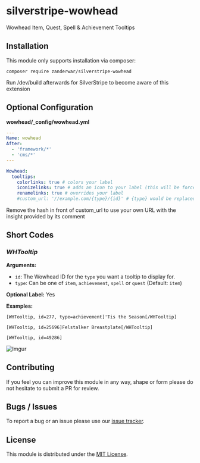 # silverstripe-wowhead

Wowhead Item, Quest, Spell & Achievement Tooltips

## Installation

This module only supports installation via composer:

`composer require zanderwar/silverstripe-wowhead`

Run /dev/build afterwards for SilverStripe to become aware of this extension

## Optional Configuration

**wowhead/_config/wowhead.yml**

```yml
---
Name: wowhead
After:
  - 'framework/*'
  - 'cms/*'
---

Wowhead:
  tooltips:
    colorlinks: true # colors your label
    iconizelinks: true # adds an icon to your label (this will be forced to false if renamelinks is false)
    renamelinks: true # overrides your label
    #custom_url: '//example.com/{type}/{id}' # {type} would be replaced by item, achievement, quest, or spell. {id} would be replaced with the ID
```

Remove the hash in front of custom_url to use your own URL with the insight provided by its comment

## Short Codes

### _**WHTooltip**_

**Arguments:**
- `id`: The Wowhead ID for the `type` you want a tooltip to display for.
- `type`: Can be one of `item`, `achievement`, `spell` or `quest` (Default: `item`)

**Optional Label:** Yes

**Examples:**

`[WHTooltip, id=277, type=achievement]'Tis the Season[/WHTooltip]`

`[WHTooltip, id=25696]Felstalker Breastplate[/WHTooltip]`

`[WHTooltip, id=49286]`

![Imgur](http://i.imgur.com/1WPChSl.png)

## Contributing

If you feel you can improve this module in any way, shape or form please do not hesitate to submit a PR for review.

## Bugs / Issues

To report a bug or an issue please use our [issue tracker](https://github.com/zanderwar/silverstripe-wowhead/issues).

## License

This module is distributed under the [MIT License](https://github.com/zanderwar/silverstripe-wowhead/blob/master/LICENSE.md).
